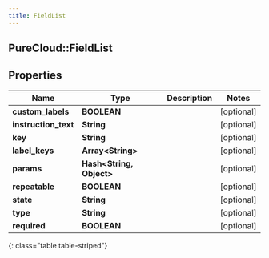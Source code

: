 ```yaml
---
title: FieldList
---
```

## PureCloud::FieldList

## Properties

|Name | Type | Description | Notes|
|------------ | ------------- | ------------- | -------------|
| **custom_labels** | **BOOLEAN** |  | [optional] |
| **instruction_text** | **String** |  | [optional] |
| **key** | **String** |  | [optional] |
| **label_keys** | **Array&lt;String&gt;** |  | [optional] |
| **params** | **Hash&lt;String, Object&gt;** |  | [optional] |
| **repeatable** | **BOOLEAN** |  | [optional] |
| **state** | **String** |  | [optional] |
| **type** | **String** |  | [optional] |
| **required** | **BOOLEAN** |  | [optional] |
{: class="table table-striped"}



